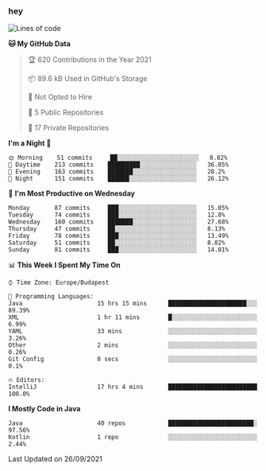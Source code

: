### hey

<!--START_SECTION:waka-->
![Lines of code](https://img.shields.io/badge/From%20Hello%20World%20I%27ve%20Written-75483%20lines%20of%20code-blue)

**🐱 My GitHub Data** 

> 🏆 620 Contributions in the Year 2021
 > 
> 📦 89.6 kB Used in GitHub's Storage 
 > 
> 🚫 Not Opted to Hire
 > 
> 📜 5 Public Repositories 
 > 
> 🔑 17 Private Repositories  
 > 
**I'm a Night 🦉** 

```text
🌞 Morning    51 commits     ██░░░░░░░░░░░░░░░░░░░░░░░   8.82% 
🌆 Daytime    213 commits    █████████░░░░░░░░░░░░░░░░   36.85% 
🌃 Evening    163 commits    ███████░░░░░░░░░░░░░░░░░░   28.2% 
🌙 Night      151 commits    ██████░░░░░░░░░░░░░░░░░░░   26.12%

```
📅 **I'm Most Productive on Wednesday** 

```text
Monday       87 commits     ███░░░░░░░░░░░░░░░░░░░░░░   15.05% 
Tuesday      74 commits     ███░░░░░░░░░░░░░░░░░░░░░░   12.8% 
Wednesday    160 commits    ███████░░░░░░░░░░░░░░░░░░   27.68% 
Thursday     47 commits     ██░░░░░░░░░░░░░░░░░░░░░░░   8.13% 
Friday       78 commits     ███░░░░░░░░░░░░░░░░░░░░░░   13.49% 
Saturday     51 commits     ██░░░░░░░░░░░░░░░░░░░░░░░   8.82% 
Sunday       81 commits     ███░░░░░░░░░░░░░░░░░░░░░░   14.01%

```


📊 **This Week I Spent My Time On** 

```text
⌚︎ Time Zone: Europe/Budapest

💬 Programming Languages: 
Java                     15 hrs 15 mins      ██████████████████████░░░   89.39% 
XML                      1 hr 11 mins        █░░░░░░░░░░░░░░░░░░░░░░░░   6.99% 
YAML                     33 mins             ░░░░░░░░░░░░░░░░░░░░░░░░░   3.26% 
Other                    2 mins              ░░░░░░░░░░░░░░░░░░░░░░░░░   0.26% 
Git Config               0 secs              ░░░░░░░░░░░░░░░░░░░░░░░░░   0.1%

🔥 Editors: 
IntelliJ                 17 hrs 4 mins       █████████████████████████   100.0%

```

**I Mostly Code in Java** 

```text
Java                     40 repos            ████████████████████████░   97.56% 
Kotlin                   1 repo              ░░░░░░░░░░░░░░░░░░░░░░░░░   2.44%

```



 Last Updated on 26/09/2021
<!--END_SECTION:waka-->
